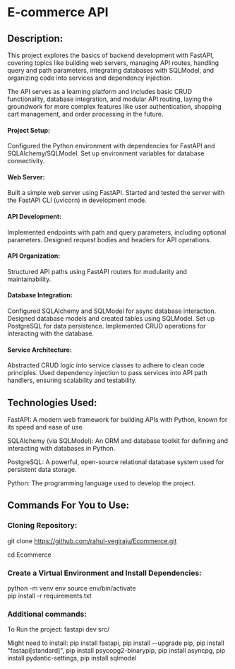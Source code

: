 # E-commerce API


## Description: 

This project explores the basics of backend development with FastAPI, covering topics like building web servers, managing API routes, handling query and path parameters, integrating databases with SQLModel, and organizing code into services and dependency injection.

The API serves as a learning platform and includes basic CRUD functionality, database integration, and modular API routing, laying the groundwork for more complex features like user authentication, shopping cart management, and order processing in the future.

#### Project Setup:
Configured the Python environment with dependencies for FastAPI and SQLAlchemy/SQLModel.
Set up environment variables for database connectivity.
 
#### Web Server:
Built a simple web server using FastAPI.
Started and tested the server with the FastAPI CLI (uvicorn) in development mode.

#### API Development:
Implemented endpoints with path and query parameters, including optional parameters.
Designed request bodies and headers for API operations.

#### API Organization:
Structured API paths using FastAPI routers for modularity and maintainability.

#### Database Integration:
Configured SQLAlchemy and SQLModel for async database interaction.
Designed database models and created tables using SQLModel.
Set up PostgreSQL for data persistence.
Implemented CRUD operations for interacting with the database.

#### Service Architecture:
Abstracted CRUD logic into service classes to adhere to clean code principles.
Used dependency injection to pass services into API path handlers, ensuring scalability and testability.

## Technologies Used:

FastAPI: A modern web framework for building APIs with Python, known for its speed and ease of use.

SQLAlchemy (via SQLModel): An ORM and database toolkit for defining and interacting with databases in Python.

PostgreSQL: A powerful, open-source relational database system used for persistent data storage.

Python: The programming language used to develop the project.

## Commands For You to Use:

### Cloning Repository: 
git clone https://github.com/rahul-vegiraju/Ecommerce.git

cd Ecommerce

###  Create a Virtual Environment and Install Dependencies:

python -m venv env
source env/bin/activate  
pip install -r requirements.txt

### Additional commands:
To Run the project: 
fastapi dev src/

Might need to install: 
pip install fastapi, pip install --upgrade pip, pip install "fastapi[standard]", pip install psycopg2-binarypip, pip install asyncpg, pip install pydantic-settings, pip install sqlmodel


